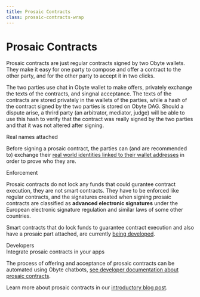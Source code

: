 ```yaml
---
title: Prosaic Contracts
class: prosaic-contracts-wrap
---
```


<div class="text-block">
    <h1>Prosaic Contracts</h1>
    <div class="sub-title">
        Prosaic contracts are just regular contracts signed by two Obyte wallets. 
        They make it easy for one party to compose and offer a contract to the other party, 
        and for the other party to accept it in two clicks.
    </div>
    <p>
        The two parties use chat in Obyte wallet to make offers, privately exchange the texts of the contracts, 
        and singnal acceptance. The texts of the contracts are stored privately in the wallets of the parties, 
        while a hash of the contract signed by the two parties is stored on Obyte DAG. Should a dispute arise, 
        a thrird party (an arbitrator, mediator, judge) will be able to use this hash to verify that the contract 
        was really signed by the two parties and that it was not altered after signing.
    </p>
</div>
<div class="content-wrap">
    <div class="img-block">
        <img src="/user/themes/obyte/assets/prosaic/mobile-img.png" alt="">
    </div>
    <div class="content-block">
        <div class="content-small">
            <div class="title">Real names attached</div>
            <p>
                Before signing a prosaic contract, the parties can (and are recommended to) exchange their 
                <a href="/platform/identity">real world identities linked to their wallet addresses</a> in order to prove who they are.
            </p>
            <div class="content-img">
                <img src="/user/themes/obyte/assets/prosaic/insert-private-profile.png" alt="">
            </div>
        </div>
        <div class="content-small">
            <div class="title">Enforcement</div>
            <p>
                Prosaic contracts do not lock any funds that could gurantee contract execution, they are not smart 
                contracts. They have to be enforced like regular contracts, and the signatures created when 
                signing prosaic contracts are classified as <b>advanced electronic signatures</b> under the European 
                electronic signature regulation and similar laws of some other countries.
            </p>
            <p>
                Smart contracts that do lock funds to guarantee contract execution and also have a prosaic part 
                attached, are currently <a target="_blank" href="https://medium.com/obyte/whats-next-for-obyte-contracts-with-arbiter-7e625e05811a">being developed</a>.
            </p>
        </div>
    </div>
</div>

<div class="dev-blog">
    <div class="img-block">
        <img src="/user/themes/obyte/assets/resources/resource5.svg" alt="">
    </div>
    <div class="info-block">
        <div class="cat">Developers</div>
        <div class="title">Integrate prosaic contracts in your apps</div>
        <p>
            The process of offering and acceptance of prosaic contracts can be automated using Obyte chatbots,
            <a target="_blank" href="https://developer.obyte.org/contracts/prosaic-contracts">see developer documentation about prosaic contracts</a>.
        </p>
        <p>Learn more about prosaic contracts in our <a target="_blank" href="https://medium.com/obyte/introducing-prosaic-contracts-5d3564638a20">introductory blog post</a>.</p>
    </div>
</div>
